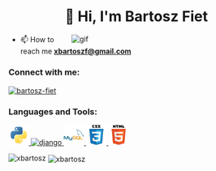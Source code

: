 <h1 align="center">👋 Hi, I'm Bartosz Fiet</h1>
<img align="right" width="380" src="https://media.tenor.com/NOYF3f82b_gAAAAC/programmer.gif" alt="gif">

- 📫 How to reach me **xbartoszf@gmail.com**


<h3 align="left">Connect with me:</h3>
<p align="left">
<a href="https://linkedin.com/in/bartosz-fiet" target="blank"><img align="center" src="https://raw.githubusercontent.com/rahuldkjain/github-profile-readme-generator/master/src/images/icons/Social/linked-in-alt.svg" alt="bartosz-fiet" height="30" width="40" /></a>
</p>

<h3 align="left">Languages and Tools:</h3>
<p align="left"> 
    <a href="https://www.python.org" target="_blank" rel="noreferrer"> <img src="https://raw.githubusercontent.com/devicons/devicon/master/icons/python/python-original.svg" alt="python" width="40" height="40"/> </a>
  <a href="https://www.djangoproject.com/" target="_blank" rel="noreferrer"> <img src="https://cdn.worldvectorlogo.com/logos/django.svg" alt="django" width="40" height="40"/> </a> 
    <a href="https://www.mysql.com/" target="_blank" rel="noreferrer"> <img src="https://raw.githubusercontent.com/devicons/devicon/master/icons/mysql/mysql-original-wordmark.svg" alt="mysql" width="40" height="40"/> </a>
  <a href="https://www.w3schools.com/css/" target="_blank" rel="noreferrer"> <img src="https://raw.githubusercontent.com/devicons/devicon/master/icons/css3/css3-original-wordmark.svg" alt="css3" width="40" height="40"/> </a> 
  <a href="https://www.w3.org/html/" target="_blank" rel="noreferrer"> <img src="https://raw.githubusercontent.com/devicons/devicon/master/icons/html5/html5-original-wordmark.svg" alt="html5" width="40" height="40"/> </a> 

 </p>

<p><img align="left" src="https://github-readme-stats.vercel.app/api/top-langs?username=xbartosz&show_icons=true&locale=en&layout=compact" alt="xbartosz" /></p>

<p>&nbsp;<img align="center" src="https://github-readme-stats.vercel.app/api?username=xbartosz&show_icons=true&locale=en" alt="xbartosz" /></p>

